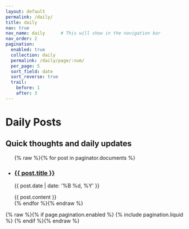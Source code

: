 ```yaml
---
layout: default
permalink: /daily/
title: daily
nav: true
nav_name: daily      # This will show in the navigation bar
nav_order: 2
pagination:
  enabled: true
  collection: daily
  permalink: /daily/page/:num/
  per_page: 5
  sort_field: date
  sort_reverse: true
  trail:
    before: 1
    after: 3
---
```



<div class="post">
  <div class="header-bar">
    <h1>Daily Posts</h1>
    <h2>Quick thoughts and daily updates</h2>
  </div>

  <ul class="post-list">
    {% raw %}{% for post in paginator.documents %}
      <li>
        <h3>
          <a class="post-title" href="{{ post.url | relative_url }}">{{ post.title }}</a>
        </h3>
        <p class="post-meta">
          {{ post.date | date: '%B %d, %Y' }}
        </p>
        {{ post.content }}
      </li>
    {% endfor %}{% endraw %}
  </ul>

  {% raw %}{% if page.pagination.enabled %}
    {% include pagination.liquid %}
  {% endif %}{% endraw %}
</div>